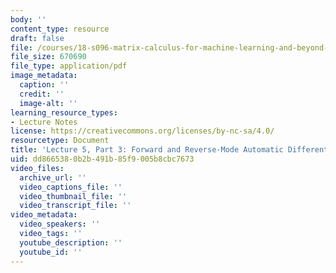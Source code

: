 ```yaml
---
body: ''
content_type: resource
draft: false
file: /courses/18-s096-matrix-calculus-for-machine-learning-and-beyond-january-iap-2023/mit18_s096iap23_lec08.pdf
file_size: 670690
file_type: application/pdf
image_metadata:
  caption: ''
  credit: ''
  image-alt: ''
learning_resource_types:
- Lecture Notes
license: https://creativecommons.org/licenses/by-nc-sa/4.0/
resourcetype: Document
title: 'Lecture 5, Part 3: Forward and Reverse-Mode Automatic Differentiation'
uid: dd866538-0b2b-491b-85f9-005b8cbc7673
video_files:
  archive_url: ''
  video_captions_file: ''
  video_thumbnail_file: ''
  video_transcript_file: ''
video_metadata:
  video_speakers: ''
  video_tags: ''
  youtube_description: ''
  youtube_id: ''
---
```

